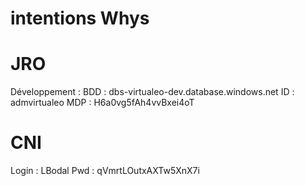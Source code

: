 

# intentions Whys


# JRO
Développement :
BDD : dbs-virtualeo-dev.database.windows.net
ID : admvirtualeo
MDP : H6a0vg5fAh4vvBxei4oT

# CNI

Login : LBodal
Pwd : qVmrtLOutxAXTw5XnX7i